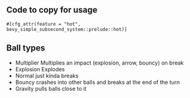 ##  Code to copy for usage

```
#[cfg_attr(feature = "hot", bevy_simple_subsecond_system::prelude::hot)]
```


## Ball types

- Multiplier
Multiplies an impact (explosion, arrow, bouncy) on break
- Explosion
Explodes
- Normal
just kinda breaks
- Bouncy
crashes into other balls and breaks at the end of the turn
- Gravity
pulls balls close to it

